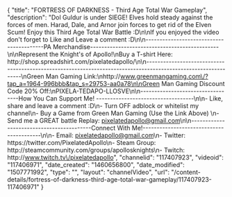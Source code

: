 {
    "title": "FORTRESS OF DARKNESS - Third Age Total War Gameplay",
    "description": "Dol Guldur is under SIEGE!  Elves hold steady against the forces of men.  Harad, Dale, and Arnor join forces to get rid of the Elven Scum!  Enjoy this Third Age Total War Battle :D\n\nIf you enjoyed the video don't forget to Like and Leave a comment :D\n\n-----------------------------------------PA Merchandise----------------------------------------------\n\nRepresent the Knight's of Apollo!\nBuy a T-shirt Here: http:\/\/shop.spreadshirt.com\/pixelatedapollo\/\n\n---------------------------------------------------------------------------------------------------------------\nGreen Man Gaming Link:\nhttp:\/\/www.greenmangaming.com\/?tap_a=1964-996bbb&tap_s=29753-aa0a78\n\nGreen Man Gaming Discount Code 20% Off:\nPIXELA-TEDAPO-LLOSVE\n\n----------------------------------How You Can Support Me! -----------------------------------\n\n- Like, share and leave a comment :D\n- Turn OFF adblock or whitelist my channel\n- Buy a Game from Green Man Gaming (Use the Link Above) \n- Send me a GREAT battle Replay: pixelatedapollo@gmail.com\n\n------------------------------------------Connect With Me!-----------------------------------------\n\n- Email: pixelatedapollo@gmail.com\n- Twitter: https:\/\/twitter.com\/PixelatedApollo\n- Steam Group:  http:\/\/steamcommunity.com\/groups\/apollosknights\n- Twitch: http:\/\/www.twitch.tv\/pixelatedapollo",
    "channelid": "117407923",
    "videoid": "117406971",
    "date_created": "1460656800",
    "date_modified": "1507771992",
    "type": "",
    "layout": "channelVideo",
    "url": "\/content-details\/fortress-of-darkness-third-age-total-war-gameplay\/117407923-117406971"
}